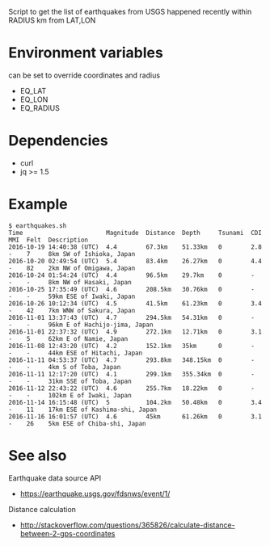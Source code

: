 Script to get the list of earthquakes from USGS happened recently within RADIUS km from LAT,LON

# Environment variables
can be set to override coordinates and radius
* EQ_LAT
* EQ_LON
* EQ_RADIUS

# Dependencies
* curl
* jq >= 1.5

# Example
```
$ earthquakes.sh
Time                       Magnitude  Distance  Depth     Tsunami  CDI  MMI  Felt  Description
2016-10-19 14:40:38 (UTC)  4.4        67.3km    51.33km   0        2.8  -    7     8km SW of Ishioka, Japan
2016-10-20 02:49:54 (UTC)  5.4        83.4km    26.27km   0        4.4  -    82    2km NW of Omigawa, Japan
2016-10-24 01:54:24 (UTC)  4.4        96.5km    29.7km    0        -    -    -     8km NW of Hasaki, Japan
2016-10-25 17:35:49 (UTC)  4.6        208.5km   30.76km   0        -    -    -     59km ESE of Iwaki, Japan
2016-10-26 10:12:34 (UTC)  4.5        41.5km    61.23km   0        3.4  -    42    7km WNW of Sakura, Japan
2016-11-01 13:37:43 (UTC)  4.7        294.5km   54.31km   0        -    -    -     96km E of Hachijo-jima, Japan
2016-11-01 22:37:32 (UTC)  4.9        272.1km   12.71km   0        3.1  -    5     62km E of Namie, Japan
2016-11-08 12:43:20 (UTC)  4.2        152.1km   35km      0        -    -    -     44km ESE of Hitachi, Japan
2016-11-11 04:53:37 (UTC)  4.7        293.8km   348.15km  0        -    -    -     4km S of Toba, Japan
2016-11-11 12:17:20 (UTC)  4.1        299.1km   355.34km  0        -    -    -     31km SSE of Toba, Japan
2016-11-12 22:43:22 (UTC)  4.6        255.7km   18.22km   0        -    -    -     102km E of Iwaki, Japan
2016-11-14 16:15:48 (UTC)  5          104.2km   50.48km   0        3.4  -    11    17km ESE of Kashima-shi, Japan
2016-11-16 16:01:57 (UTC)  4.6        45km      61.26km   0        3.1  -    26    5km ESE of Chiba-shi, Japan
```

# See also
Earthquake data source API
* https://earthquake.usgs.gov/fdsnws/event/1/

Distance calculation
* http://stackoverflow.com/questions/365826/calculate-distance-between-2-gps-coordinates
